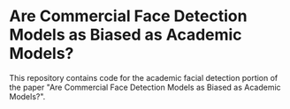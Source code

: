 # Are Commercial Face Detection Models as Biased as Academic Models?

This repository contains code for the academic facial detection portion of the paper "Are Commercial Face Detection Models as Biased as Academic Models?".
